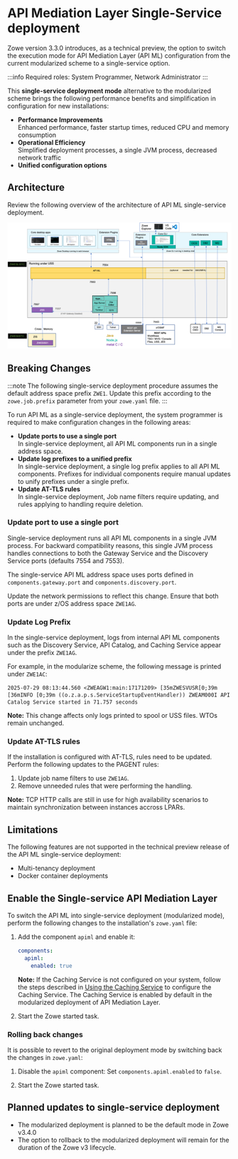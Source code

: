 # API Mediation Layer Single-Service deployment

Zowe version 3.3.0 introduces, as a technical preview, the option to switch the execution mode for API Mediation Layer (API ML) configuration from the current modularized scheme to a single-service option.

:::info
Required roles: System Programmer, Network Administrator
:::

This **single-service deployment mode** alternative to the modularized scheme brings the following performance benefits and simplification in configuration for new installations:

* **Performance Improvements**  
Enhanced performance, faster startup times, reduced CPU and memory consumption
* **Operational Efficiency**  
Simplified deployment processes, a single JVM process, decreased network traffic
* **Unified configuration options**

## Architecture

Review the following overview of the architecture of API ML single-service deployment.

![Zowe API ML Single-service Architecture Diagram](../../images/common/zowe-architecture-apiml-single-service.png)
<!-- TODO
Diagram
Data flows
Use the example from the current architecture diagram?
 -->

## Breaking Changes

:::note
The following single-service deployment procedure assumes the default address space prefix `ZWE1`. Update this prefix according to the `zowe.job.prefix` parameter from your `zowe.yaml` file.
:::

To run API ML as a single-service deployment, the system programmer is required to make configuration changes in the following areas:

* **Update ports to use a single port**  
In single-service deployment, all API ML components run in a single address space. 
* **Update log prefixes to a unified prefix**  
In single-service deployment, a single log prefix applies to all API ML components. Prefixes for individual components require manual updates to unify prefixes under a single prefix. 
* **Update AT-TLS rules**   
In single-service deployment, Job name filters require updating, and rules applying to handling require deletion. 

### Update port to use a single port

Single-service deployment runs all API ML components in a single JVM process. For backward compatibility reasons, this single JVM process handles connections to both the Gateway Service and the Discovery Service ports (defaults 7554 and 7553).

The single-service API ML address space uses ports defined in `components.gateway.port` and `components.discovery.port`.

Update the network permissions to reflect this change. Ensure that both ports are under z/OS address space `ZWE1AG`. 

### Update Log Prefix

In the single-service deployment, logs from internal API ML components such as the Discovery Service, API Catalog, and Caching Service appear under the prefix `ZWE1AG`.

For example, in the modularize scheme, the following message is printed under `ZWE1AC`:

```plaintext
2025-07-29 08:13:44.560 <ZWEAGW1:main:17171209> [35mZWESVUSR[0;39m [36mINFO [0;39m ((o.z.a.p.s.ServiceStartupEventHandler)) ZWEAM000I API Catalog Service started in 71.757 seconds
```

**Note:** This change affects only logs printed to spool or USS files. WTOs remain unchanged.

### Update AT-TLS rules

If the installation is configured with AT-TLS, rules need to be updated. Perform the following updates to the PAGENT rules:

1. Update job name filters to use `ZWE1AG`.
2. Remove unneeded rules that were performing the handling.

**Note:** TCP HTTP calls are still in use for high availability scenarios to maintain synchronization between instances accross LPARs.

## Limitations

The following features are not supported in the technical preview release of the API ML single-service deployment:

* Multi-tenancy deployment
* Docker container deployments

## Enable the Single-service API Mediation Layer

To switch the API ML into single-service deployment (modularized mode), perform the following changes to the installation's `zowe.yaml` file:

1. Add the component `apiml` and enable it:

    ```yaml
    components:
      apiml:
        enabled: true
    ```

    **Note:** If the Caching Service is not configured on your system, follow the steps described in [Using the Caching Service](./api-mediation-caching-service.md) to configure the Caching Service. The Caching Service is enabled by default in the modularized deployment of API Mediation Layer.

2. Start the Zowe started task.

### Rolling back changes

It is possible to revert to the original deployment mode by switching back the changes in `zowe.yaml`:

1. Disable the `apiml` component:
    Set `components.apiml.enabled` to `false`.

2. Start the Zowe started task.

## Planned updates to single-service deployment

* The modularized deployment is planned to be the default mode in Zowe v3.4.0
* The option to rollback to the modularized deployment will remain for the duration of the Zowe v3 lifecycle.
